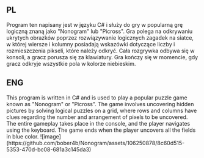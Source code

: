 <h2>PL</h2>
<a>Program ten napisany jest w języku C# i służy do gry w popularną grę logiczną znaną jako "Nonogram" lub "Picross". Gra polega na odkrywaniu ukrytych obrazków poprzez rozwiązywanie logicznych zagadek na siatce, w której wiersze i kolumny posiadają wskazówki dotyczące liczby i rozmieszczenia pikseli, które należy odkryć. Cała rozgrywka odbywa się w konsoli, a gracz porusza się za klawiatury. Gra kończy się w momencie, gdy gracz odkryje wszystkie pola w kolorze niebieskim.</a>
<h2>ENG</h2>
<a>This program is written in C# and is used to play a popular puzzle game known as "Nonogram" or "Picross". The game involves uncovering hidden pictures by solving logical puzzles on a grid, where rows and columns have clues regarding the number and arrangement of pixels to be uncovered. The entire gameplay takes place in the console, and the player navigates using the keyboard. The game ends when the player uncovers all the fields in blue color.</a>
![image](https://github.com/bober4b/Nonogram/assets/106250878/8c60d515-5353-470d-bc08-681a3c145da3)
